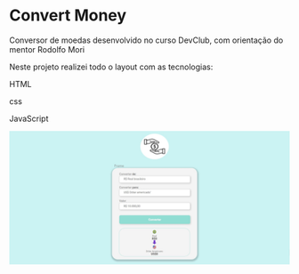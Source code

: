 <h1>Convert Money</h1>

<p>Conversor de moedas desenvolvido no curso DevClub, com orientação do mentor <span>Rodolfo Mori</span></p>
<p>Neste projeto realizei todo o layout com as tecnologias:</p>

<p>HTML</p>
<p>css</p>
<p>JavaScript</p>


<img src="./assets/conversor.jpg">
